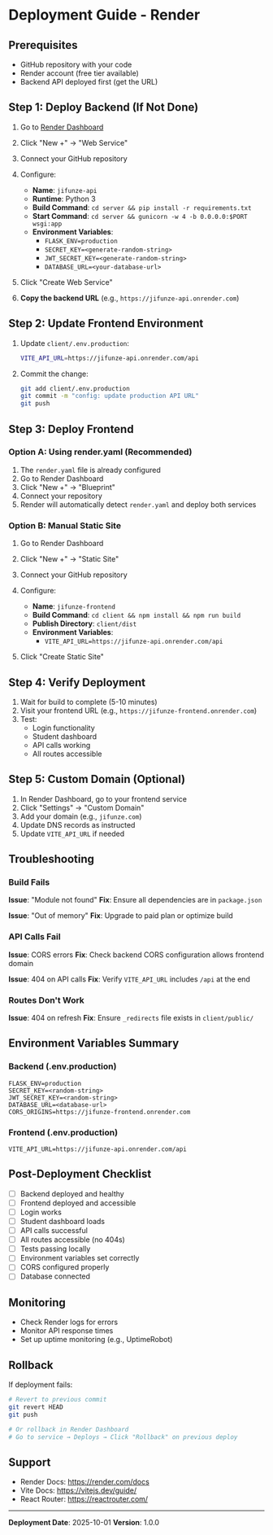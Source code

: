 # Deployment Guide - Render

## Prerequisites

- GitHub repository with your code
- Render account (free tier available)
- Backend API deployed first (get the URL)

## Step 1: Deploy Backend (If Not Done)

1. Go to [Render Dashboard](https://dashboard.render.com/)
2. Click "New +" → "Web Service"
3. Connect your GitHub repository
4. Configure:
   - **Name**: `jifunze-api`
   - **Runtime**: Python 3
   - **Build Command**: `cd server && pip install -r requirements.txt`
   - **Start Command**: `cd server && gunicorn -w 4 -b 0.0.0.0:$PORT wsgi:app`
   - **Environment Variables**:
     - `FLASK_ENV=production`
     - `SECRET_KEY=<generate-random-string>`
     - `JWT_SECRET_KEY=<generate-random-string>`
     - `DATABASE_URL=<your-database-url>`

5. Click "Create Web Service"
6. **Copy the backend URL** (e.g., `https://jifunze-api.onrender.com`)

## Step 2: Update Frontend Environment

1. Update `client/.env.production`:
   ```bash
   VITE_API_URL=https://jifunze-api.onrender.com/api
   ```

2. Commit the change:
   ```bash
   git add client/.env.production
   git commit -m "config: update production API URL"
   git push
   ```

## Step 3: Deploy Frontend

### Option A: Using render.yaml (Recommended)

1. The `render.yaml` file is already configured
2. Go to Render Dashboard
3. Click "New +" → "Blueprint"
4. Connect your repository
5. Render will automatically detect `render.yaml` and deploy both services

### Option B: Manual Static Site

1. Go to Render Dashboard
2. Click "New +" → "Static Site"
3. Connect your GitHub repository
4. Configure:
   - **Name**: `jifunze-frontend`
   - **Build Command**: `cd client && npm install && npm run build`
   - **Publish Directory**: `client/dist`
   - **Environment Variables**:
     - `VITE_API_URL=https://jifunze-api.onrender.com/api`

5. Click "Create Static Site"

## Step 4: Verify Deployment

1. Wait for build to complete (5-10 minutes)
2. Visit your frontend URL (e.g., `https://jifunze-frontend.onrender.com`)
3. Test:
   - Login functionality
   - Student dashboard
   - API calls working
   - All routes accessible

## Step 5: Custom Domain (Optional)

1. In Render Dashboard, go to your frontend service
2. Click "Settings" → "Custom Domain"
3. Add your domain (e.g., `jifunze.com`)
4. Update DNS records as instructed
5. Update `VITE_API_URL` if needed

## Troubleshooting

### Build Fails

**Issue**: "Module not found"
**Fix**: Ensure all dependencies are in `package.json`

**Issue**: "Out of memory"
**Fix**: Upgrade to paid plan or optimize build

### API Calls Fail

**Issue**: CORS errors
**Fix**: Check backend CORS configuration allows frontend domain

**Issue**: 404 on API calls
**Fix**: Verify `VITE_API_URL` includes `/api` at the end

### Routes Don't Work

**Issue**: 404 on refresh
**Fix**: Ensure `_redirects` file exists in `client/public/`

## Environment Variables Summary

### Backend (.env.production)
```
FLASK_ENV=production
SECRET_KEY=<random-string>
JWT_SECRET_KEY=<random-string>
DATABASE_URL=<database-url>
CORS_ORIGINS=https://jifunze-frontend.onrender.com
```

### Frontend (.env.production)
```
VITE_API_URL=https://jifunze-api.onrender.com/api
```

## Post-Deployment Checklist

- [ ] Backend deployed and healthy
- [ ] Frontend deployed and accessible
- [ ] Login works
- [ ] Student dashboard loads
- [ ] API calls successful
- [ ] All routes accessible (no 404s)
- [ ] Tests passing locally
- [ ] Environment variables set correctly
- [ ] CORS configured properly
- [ ] Database connected

## Monitoring

- Check Render logs for errors
- Monitor API response times
- Set up uptime monitoring (e.g., UptimeRobot)

## Rollback

If deployment fails:
```bash
# Revert to previous commit
git revert HEAD
git push

# Or rollback in Render Dashboard
# Go to service → Deploys → Click "Rollback" on previous deploy
```

## Support

- Render Docs: https://render.com/docs
- Vite Docs: https://vitejs.dev/guide/
- React Router: https://reactrouter.com/

---

**Deployment Date**: 2025-10-01
**Version**: 1.0.0
